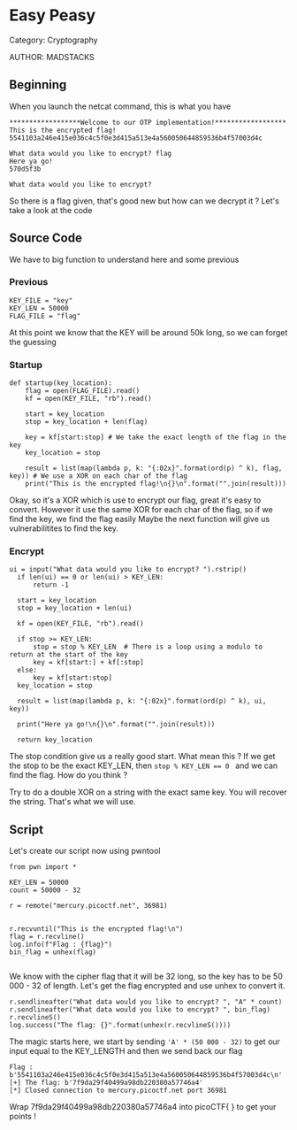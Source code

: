# Easy Peasy
Category: Cryptography 

AUTHOR: MADSTACKS 

## Beginning
When you launch the netcat command, this is what you have
```
******************Welcome to our OTP implementation!******************
This is the encrypted flag!
5541103a246e415e036c4c5f0e3d415a513e4a560050644859536b4f57003d4c

What data would you like to encrypt? flag
Here ya go!
570d5f3b

What data would you like to encrypt?
```

So there is a flag given, that's good new but how can we decrypt it ? Let's take a look at the code

## Source Code
We have to big function to understand here and some previous 

### Previous
```
KEY_FILE = "key"
KEY_LEN = 50000
FLAG_FILE = "flag"
``` 
At this point we know that the KEY will be around 50k long, so we can forget the guessing

### Startup
```
def startup(key_location):
	flag = open(FLAG_FILE).read() 
	kf = open(KEY_FILE, "rb").read()

	start = key_location
	stop = key_location + len(flag)

	key = kf[start:stop] # We take the exact length of the flag in the key
	key_location = stop

	result = list(map(lambda p, k: "{:02x}".format(ord(p) ^ k), flag, key)) # We use a XOR on each char of the flag 
	print("This is the encrypted flag!\n{}\n".format("".join(result)))
  ```
  
  Okay, so it's a XOR which is use to encrypt our flag, great it's easy to convert. However it use the same XOR for each char of the flag, so if we find the key, we find the flag easily
  Maybe the next function will give us vulnerabilitites to find the key.
  
  ### Encrypt
  
  ```
  ui = input("What data would you like to encrypt? ").rstrip()
	if len(ui) == 0 or len(ui) > KEY_LEN:
		return -1

	start = key_location
	stop = key_location + len(ui)

	kf = open(KEY_FILE, "rb").read()

	if stop >= KEY_LEN:   
		stop = stop % KEY_LEN  # There is a loop using a modulo to return at the start of the key
		key = kf[start:] + kf[:stop] 
	else:
		key = kf[start:stop]
	key_location = stop

	result = list(map(lambda p, k: "{:02x}".format(ord(p) ^ k), ui, key))

	print("Here ya go!\n{}\n".format("".join(result)))

	return key_location
  ```
  
  The stop condition give us a really good start. 
  What mean this ? If we get the stop to be the exact KEY_LEN, then ```stop % KEY_LEN == 0 ``` and we can find the flag. 
  How do you think ?
  
  Try to do a double XOR on a string with the exact same key. You will recover the string. That's what we will use.
  
  ## Script
  
  Let's create our script now using pwntool
  ```
from pwn import *

KEY_LEN = 50000
count = 50000 - 32

r = remote("mercury.picoctf.net", 36981)


r.recvuntil("This is the encrypted flag!\n")
flag = r.recvline()
log.info(f"Flag : {flag}")
bin_flag = unhex(flag)


```
We know with the cipher flag that it will be 32 long, so the key has to be 50 000 - 32 of length. 
Let's get the flag encrypted and use unhex to convert it. 

```
r.sendlineafter("What data would you like to encrypt? ", "A" * count)
r.sendlineafter("What data would you like to encrypt? ", bin_flag)
r.recvlineS()
log.success("The flag: {}".format(unhex(r.recvlineS())))
```

The magic starts here, we start by sending ``` 'A' * (50 000 - 32) ``` to get our input equal to the KEY_LENGTH and then we send back our flag 
```
Flag : b'5541103a246e415e036c4c5f0e3d415a513e4a560050644859536b4f57003d4c\n'
[+] The flag: b'7f9da29f40499a98db220380a57746a4'
[*] Closed connection to mercury.picoctf.net port 36981
```
Wrap 7f9da29f40499a98db220380a57746a4 into picoCTF{ } to get your points !
    
